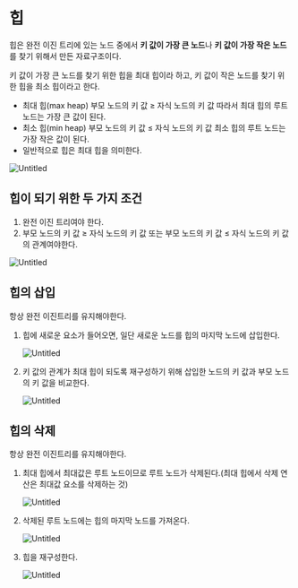 # 힙

힙은 완전 이진 트리에 있는 노드 중에서 **키 값이 가장 큰 노드**나 **키 값이 가장 작은 노드**를 찾기 위해서 만든 자료구조이다.

키 값이 가장 큰 노드를 찾기 위한 힙을 최대 힙이라 하고, 키 값이 작은 노드를 찾기 위한 힙을 최소 힙이라고 한다.

- 최대 힙(max heap)
  부모 노드의 키 값 ≥ 자식 노드의 키 값
  따라서 최대 힙의 루트 노드는 가장 큰 값이 된다.
- 최소 힙(min heap)
  부모 노드의 키 값 ≤ 자식 노드의 키 값
  최소 힙의 루트 노드는 가장 작은 값이 된다.
- 일반적으로 힙은 최대 힙을 의미한다.

![Untitled](https://s3.us-west-2.amazonaws.com/secure.notion-static.com/f852ed5b-dcfc-4607-a7ea-364700510d47/Untitled.png?X-Amz-Algorithm=AWS4-HMAC-SHA256&X-Amz-Content-Sha256=UNSIGNED-PAYLOAD&X-Amz-Credential=AKIAT73L2G45EIPT3X45%2F20220830%2Fus-west-2%2Fs3%2Faws4_request&X-Amz-Date=20220830T121025Z&X-Amz-Expires=86400&X-Amz-Signature=19de40396e9f683b3f1132659f7d20d06fbfbc58812376e732f015609a8e4243&X-Amz-SignedHeaders=host&response-content-disposition=filename%20%3D%22Untitled.png%22&x-id=GetObject)

## 힙이 되기 위한 두 가지 조건

1. 완전 이진 트리여야 한다.
2. 부모 노드의 키 값 ≥ 자식 노드의 키 값 또는 부모 노드의 키 값 ≤ 자식 노드의 키 값의 관계여야한다.

![Untitled](https://s3.us-west-2.amazonaws.com/secure.notion-static.com/05028834-53ca-497c-9c2f-15bffc4e7033/Untitled.png?X-Amz-Algorithm=AWS4-HMAC-SHA256&X-Amz-Content-Sha256=UNSIGNED-PAYLOAD&X-Amz-Credential=AKIAT73L2G45EIPT3X45%2F20220830%2Fus-west-2%2Fs3%2Faws4_request&X-Amz-Date=20220830T121039Z&X-Amz-Expires=86400&X-Amz-Signature=3d25b518f920a7390f517065a2028709ef784a558e44ac636618c9815e1a4538&X-Amz-SignedHeaders=host&response-content-disposition=filename%20%3D%22Untitled.png%22&x-id=GetObject)

## 힙의 삽입

항상 완전 이진트리를 유지해야한다.

1. 힙에 새로운 요소가 들어오면, 일단 새로운 노드를 힙의 마지막 노드에 삽입한다.

   ![Untitled](https://s3.us-west-2.amazonaws.com/secure.notion-static.com/77b30b62-3579-4751-b385-3aa65e0fbdc1/Untitled.png?X-Amz-Algorithm=AWS4-HMAC-SHA256&X-Amz-Content-Sha256=UNSIGNED-PAYLOAD&X-Amz-Credential=AKIAT73L2G45EIPT3X45%2F20220830%2Fus-west-2%2Fs3%2Faws4_request&X-Amz-Date=20220830T121053Z&X-Amz-Expires=86400&X-Amz-Signature=821d46291a0e916cc8c3b10988f703372c52aa85570524fa8c8ee9c2ed557d62&X-Amz-SignedHeaders=host&response-content-disposition=filename%20%3D%22Untitled.png%22&x-id=GetObject)

2. 키 값의 관계가 최대 힙이 되도록 재구성하기 위해 삽입한 노드의 키 값과 부모 노드의 키 값을 비교한다.

   ![Untitled](https://s3.us-west-2.amazonaws.com/secure.notion-static.com/a3868be2-2fab-40dd-a4e9-de7a451e920d/Untitled.png?X-Amz-Algorithm=AWS4-HMAC-SHA256&X-Amz-Content-Sha256=UNSIGNED-PAYLOAD&X-Amz-Credential=AKIAT73L2G45EIPT3X45%2F20220830%2Fus-west-2%2Fs3%2Faws4_request&X-Amz-Date=20220830T121107Z&X-Amz-Expires=86400&X-Amz-Signature=7ac53c0a662e017862ee049ab5d65fe15e0b87a4c2c70f58fd9638e464787526&X-Amz-SignedHeaders=host&response-content-disposition=filename%20%3D%22Untitled.png%22&x-id=GetObject)

## 힙의 삭제

항상 완전 이진트리를 유지해야한다.

1. 최대 힙에서 최대값은 루트 노드이므로 루트 노드가 삭제된다.(최대 힙에서 삭제 연산은 최대값 요소를 삭제하는 것)

   ![Untitled](https://s3.us-west-2.amazonaws.com/secure.notion-static.com/775953ba-4aca-45ed-820f-f908bc2b8abc/Untitled.png?X-Amz-Algorithm=AWS4-HMAC-SHA256&X-Amz-Content-Sha256=UNSIGNED-PAYLOAD&X-Amz-Credential=AKIAT73L2G45EIPT3X45%2F20220830%2Fus-west-2%2Fs3%2Faws4_request&X-Amz-Date=20220830T121119Z&X-Amz-Expires=86400&X-Amz-Signature=8f58623ba94304a93d3260aef4df0c7540183066bf711058101ba167c0d8bff3&X-Amz-SignedHeaders=host&response-content-disposition=filename%20%3D%22Untitled.png%22&x-id=GetObject)

2. 삭제된 루트 노드에는 힙의 마지막 노드를 가져온다.

   ![Untitled](https://s3.us-west-2.amazonaws.com/secure.notion-static.com/f6a0c1c0-791a-4269-a7c0-ce6f30dca7ec/Untitled.png?X-Amz-Algorithm=AWS4-HMAC-SHA256&X-Amz-Content-Sha256=UNSIGNED-PAYLOAD&X-Amz-Credential=AKIAT73L2G45EIPT3X45%2F20220830%2Fus-west-2%2Fs3%2Faws4_request&X-Amz-Date=20220830T121132Z&X-Amz-Expires=86400&X-Amz-Signature=cfde39f4e0ce9ea87b4a4deffd4c288df6f85f383bafa1dfeaf89f56499b7b8d&X-Amz-SignedHeaders=host&response-content-disposition=filename%20%3D%22Untitled.png%22&x-id=GetObject)

3. 힙을 재구성한다.

   ![Untitled](https://s3.us-west-2.amazonaws.com/secure.notion-static.com/6812a742-57eb-4622-8f77-a6359526aa39/Untitled.png?X-Amz-Algorithm=AWS4-HMAC-SHA256&X-Amz-Content-Sha256=UNSIGNED-PAYLOAD&X-Amz-Credential=AKIAT73L2G45EIPT3X45%2F20220830%2Fus-west-2%2Fs3%2Faws4_request&X-Amz-Date=20220830T121143Z&X-Amz-Expires=86400&X-Amz-Signature=0959ee97fa0f63128cf3711eeb69759a06632bc90655ec56ff9effe655cab338&X-Amz-SignedHeaders=host&response-content-disposition=filename%20%3D%22Untitled.png%22&x-id=GetObject)
